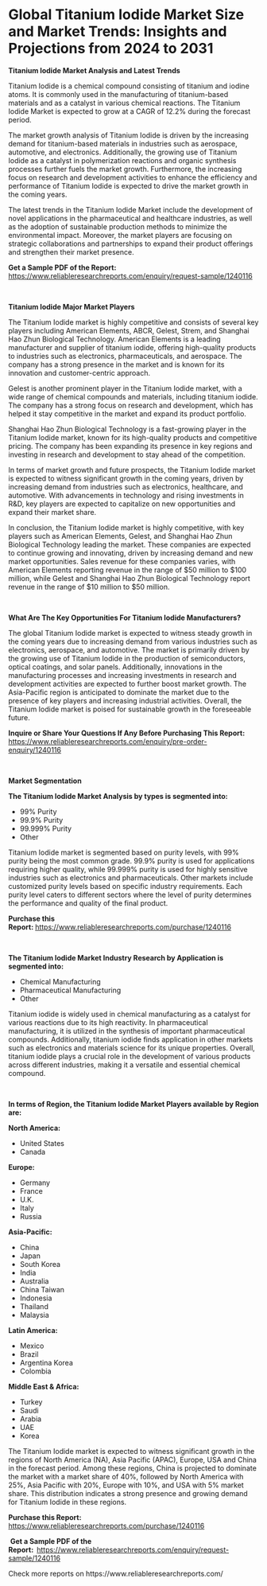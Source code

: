 <p><h1>Global Titanium Iodide Market Size and Market Trends: Insights and Projections from 2024 to 2031</h1></p><p><strong>Titanium Iodide Market Analysis and Latest Trends</strong></p>
<p><p>Titanium Iodide is a chemical compound consisting of titanium and iodine atoms. It is commonly used in the manufacturing of titanium-based materials and as a catalyst in various chemical reactions. The Titanium Iodide Market is expected to grow at a CAGR of 12.2% during the forecast period.</p><p>The market growth analysis of Titanium Iodide is driven by the increasing demand for titanium-based materials in industries such as aerospace, automotive, and electronics. Additionally, the growing use of Titanium Iodide as a catalyst in polymerization reactions and organic synthesis processes further fuels the market growth. Furthermore, the increasing focus on research and development activities to enhance the efficiency and performance of Titanium Iodide is expected to drive the market growth in the coming years.</p><p>The latest trends in the Titanium Iodide Market include the development of novel applications in the pharmaceutical and healthcare industries, as well as the adoption of sustainable production methods to minimize the environmental impact. Moreover, the market players are focusing on strategic collaborations and partnerships to expand their product offerings and strengthen their market presence.</p></p>
<p><strong>Get a Sample PDF of the Report:&nbsp;</strong> <a href="https://www.reliableresearchreports.com/enquiry/request-sample/1240116">https://www.reliableresearchreports.com/enquiry/request-sample/1240116</a></p>
<p>&nbsp;</p>
<p><strong>Titanium Iodide Major Market Players</strong></p>
<p><p>The Titanium Iodide market is highly competitive and consists of several key players including American Elements, ABCR, Gelest, Strem, and Shanghai Hao Zhun Biological Technology. American Elements is a leading manufacturer and supplier of titanium iodide, offering high-quality products to industries such as electronics, pharmaceuticals, and aerospace. The company has a strong presence in the market and is known for its innovation and customer-centric approach.</p><p>Gelest is another prominent player in the Titanium Iodide market, with a wide range of chemical compounds and materials, including titanium iodide. The company has a strong focus on research and development, which has helped it stay competitive in the market and expand its product portfolio.</p><p>Shanghai Hao Zhun Biological Technology is a fast-growing player in the Titanium Iodide market, known for its high-quality products and competitive pricing. The company has been expanding its presence in key regions and investing in research and development to stay ahead of the competition.</p><p>In terms of market growth and future prospects, the Titanium Iodide market is expected to witness significant growth in the coming years, driven by increasing demand from industries such as electronics, healthcare, and automotive. With advancements in technology and rising investments in R&D, key players are expected to capitalize on new opportunities and expand their market share.</p><p>In conclusion, the Titanium Iodide market is highly competitive, with key players such as American Elements, Gelest, and Shanghai Hao Zhun Biological Technology leading the market. These companies are expected to continue growing and innovating, driven by increasing demand and new market opportunities. Sales revenue for these companies varies, with American Elements reporting revenue in the range of $50 million to $100 million, while Gelest and Shanghai Hao Zhun Biological Technology report revenue in the range of $10 million to $50 million.</p></p>
<p>&nbsp;</p>
<p><strong>What Are The Key Opportunities For Titanium Iodide Manufacturers?</strong></p>
<p><p>The global Titanium Iodide market is expected to witness steady growth in the coming years due to increasing demand from various industries such as electronics, aerospace, and automotive. The market is primarily driven by the growing use of Titanium Iodide in the production of semiconductors, optical coatings, and solar panels. Additionally, innovations in the manufacturing processes and increasing investments in research and development activities are expected to further boost market growth. The Asia-Pacific region is anticipated to dominate the market due to the presence of key players and increasing industrial activities. Overall, the Titanium Iodide market is poised for sustainable growth in the foreseeable future.</p></p>
<p><strong>Inquire or Share Your Questions If Any Before Purchasing This Report:</strong> <a href="https://www.reliableresearchreports.com/enquiry/pre-order-enquiry/1240116">https://www.reliableresearchreports.com/enquiry/pre-order-enquiry/1240116</a></p>
<p>&nbsp;</p>
<p><strong>Market Segmentation</strong></p>
<p><strong>The Titanium Iodide Market Analysis by types is segmented into:</strong></p>
<p><ul><li>99% Purity</li><li>99.9% Purity</li><li>99.999% Purity</li><li>Other</li></ul></p>
<p><p>Titanium Iodide market is segmented based on purity levels, with 99% purity being the most common grade. 99.9% purity is used for applications requiring higher quality, while 99.999% purity is used for highly sensitive industries such as electronics and pharmaceuticals. Other markets include customized purity levels based on specific industry requirements. Each purity level caters to different sectors where the level of purity determines the performance and quality of the final product.</p></p>
<p><strong>Purchase this Report:&nbsp;</strong><a href="https://www.reliableresearchreports.com/purchase/1240116">https://www.reliableresearchreports.com/purchase/1240116</a></p>
<p>&nbsp;</p>
<p><strong>The Titanium Iodide Market Industry Research by Application is segmented into:</strong></p>
<p><ul><li>Chemical Manufacturing</li><li>Pharmaceutical Manufacturing</li><li>Other</li></ul></p>
<p><p>Titanium iodide is widely used in chemical manufacturing as a catalyst for various reactions due to its high reactivity. In pharmaceutical manufacturing, it is utilized in the synthesis of important pharmaceutical compounds. Additionally, titanium iodide finds application in other markets such as electronics and materials science for its unique properties. Overall, titanium iodide plays a crucial role in the development of various products across different industries, making it a versatile and essential chemical compound.</p></p>
<p>&nbsp;</p>
<p><strong>In terms of Region, the Titanium Iodide Market Players available by Region are:</strong></p>
<p>
    <p> <strong> North America: </strong>
        <ul>
            <li>United States</li>
            <li>Canada</li>
        </ul>
        </p> 
    <p> <strong> Europe: </strong>
        <ul>
            <li>Germany</li>
            <li>France</li>
            <li>U.K.</li>
            <li>Italy</li>
            <li>Russia</li>
        </ul>
        </p> 
    <p> <strong> Asia-Pacific: </strong>
        <ul>
            <li>China</li>
            <li>Japan</li>
            <li>South Korea</li>
            <li>India</li>
            <li>Australia</li>
            <li>China Taiwan</li>
            <li>Indonesia</li>
            <li>Thailand</li>
            <li>Malaysia</li>
        </ul>
        </p> 
    <p> <strong> Latin America: </strong>
        <ul>
            <li>Mexico</li>
            <li>Brazil</li>
            <li>Argentina Korea</li>
            <li>Colombia</li>
        </ul>
        </p> 
    <p> <strong> Middle East & Africa: </strong>
        <ul>
            <li>Turkey</li>
            <li>Saudi</li>
            <li>Arabia</li>
            <li>UAE</li>
            <li>Korea</li>
        </ul>
    </p>
    </p>
<p><p>The Titanium Iodide market is expected to witness significant growth in the regions of North America (NA), Asia Pacific (APAC), Europe, USA and China in the forecast period. Among these regions, China is projected to dominate the market with a market share of 40%, followed by North America with 25%, Asia Pacific with 20%, Europe with 10%, and USA with 5% market share. This distribution indicates a strong presence and growing demand for Titanium Iodide in these regions.</p></p>
<p><strong>Purchase this Report: </strong><a href="https://www.reliableresearchreports.com/purchase/1240116">https://www.reliableresearchreports.com/purchase/1240116</a></p>
<p>&nbsp;<strong>Get a Sample PDF of the Report:&nbsp;&nbsp;</strong><a href="https://www.reliableresearchreports.com/enquiry/request-sample/1240116">https://www.reliableresearchreports.com/enquiry/request-sample/1240116</a></p>
<p><strong></strong></p>
<p>Check more reports on https://www.reliableresearchreports.com/</p>